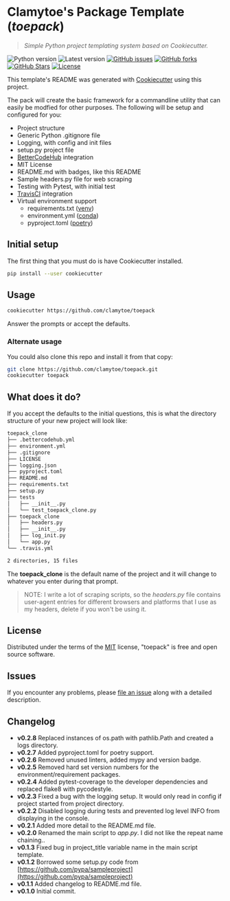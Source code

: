 # Clamytoe's Package Template (*toepack*)
> *Simple Python project templating system based on Cookiecutter.*

![Python version][python-version]
![Latest version][latest-version]
[![GitHub issues][issues-image]][issues-url]
[![GitHub forks][fork-image]][fork-url]
[![GitHub Stars][stars-image]][stars-url]
[![License][license-image]][license-url]

This template's README was generated with [Cookiecutter](https://github.com/audreyr/cookiecutter) using this project.

The pack will create the basic framework for a commandline utility that can easily be modfied for other purposes. The following will be setup and configured for you:

* Project structure
* Generic Python .gitignore file
* Logging, with config and init files
* setup.py project file
* [BetterCodeHub](https://bettercodehub.com) integration
* MIT License
* README.md with badges, like this README
* Sample headers.py file for web scraping
* Testing with Pytest, with initial test
* [TravisCI](https://travis-ci.org/) integration
* Virtual environment support
    * requirements.txt  ([venv](https://docs.python.org/3/library/venv.html))
    * environment.yml   ([conda](https://conda.io/docs/))
    * pyproject.toml    ([poetry](https://poetry.eustace.io/docs/))


## Initial setup
The first thing that you must do is have Cookiecutter installed. 

```zsh
pip install --user cookiecutter
```

## Usage
```zsh
cookiecutter https://github.com/clamytoe/toepack
```
Answer the prompts or accept the defaults.

### Alternate usage
You could also clone this repo and install it from that copy:
```zsh
git clone https://github.com/clamytoe/toepack.git
cookiecutter toepack
```

## What does it do?
If you accept the defaults to the initial questions, this is what the directory structure of your new project will look like:
```zsh
toepack_clone
├── .bettercodehub.yml
├── environment.yml
├── .gitignore
├── LICENSE
├── logging.json
├── pyproject.toml
├── README.md
├── requirements.txt
├── setup.py
├── tests
│   ├── __init__.py
│   └── test_toepack_clone.py
├── toepack_clone
│   ├── headers.py
│   ├── __init__.py
│   ├── log_init.py
│   └── app.py
└── .travis.yml

2 directories, 15 files
```
The **toepack_clone** is the default name of the project and it will change to whatever you enter during that prompt. 

> NOTE: I write a lot of scraping scripts, so the *headers.py* file contains user-agent entries for different browsers and platforms that I use as my headers, delete if you won't be using it.
 
## License
Distributed under the terms of the [MIT](https://opensource.org/licenses/MIT) license, "toepack" is free and open source software.

## Issues
If you encounter any problems, please [file an issue](https://github.com/clamytoe/toepack/issues) along with a detailed description.

## Changelog
* **v0.2.8** Replaced instances of os.path with pathlib.Path and created a logs directory.
* **v0.2.7** Added pyproject.toml for poetry support. 
* **v0.2.6** Removed unused linters, added mypy and version badge.
* **v0.2.5** Removed hard set version numbers for the environment/requirement packages.
* **v0.2.4** Added pytest-coverage to the developer dependencies and replaced flake8 with pycodestyle.
* **v0.2.3** Fixed a bug with the logging setup. It would only read in config if project started from project directory.
* **v0.2.2** Disabled logging during tests and prevented log level INFO from displaying in the console.
* **v0.2.1** Added more detail to the README.md file.
* **v0.2.0** Renamed the main script to *app.py*. I did not like the repeat name chaining..
* **v0.1.3** Fixed bug in project_title variable name in the main script template.
* **v0.1.2** Borrowed some setup.py code from [https://github.com/pypa/sampleproject](https://github.com/pypa/sampleproject)
* **v0.1.1** Added changelog to README.md file.
* **v0.1.0** Initial commit.

[python-version]:https://img.shields.io/badge/python-3.6.6-brightgreen.svg
[latest-version]:https://img.shields.io/badge/version-0.2.8-blue.svg
[issues-image]:https://img.shields.io/github/issues/clamytoe/toepack.svg
[issues-url]:https://github.com/clamytoe/toepack/issues
[fork-image]:https://img.shields.io/github/forks/clamytoe/toepack.svg
[fork-url]:https://github.com/clamytoe/toepack/network
[stars-image]:https://img.shields.io/github/stars/clamytoe/toepack.svg
[stars-url]:https://github.com/clamytoe/toepack/stargazers
[license-image]:https://img.shields.io/github/license/clamytoe/toepack.svg
[license-url]:https://github.com/clamytoe/toepack/blob/master/LICENSE
